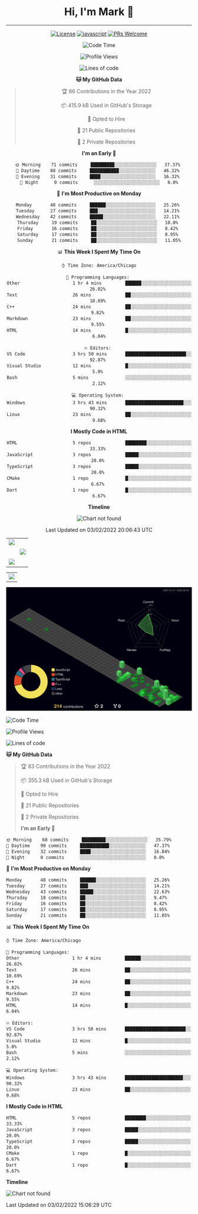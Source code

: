 <div align="center">
<br>
<h1 align="center">Hi, I'm Mark 👋</h1>
<hr>

[![License](https://img.shields.io/github/license/mark-gutenberger/mark-gutenberger)](/blob/master/LICENSE)
[![javascript](https://img.shields.io/badge/language-JavaScript-yellow.svg)](https://www.javascript.com)
[![PRs Welcome](https://img.shields.io/badge/PRs-Welcome-brightgreen.svg)](/pulls)

<!--START_SECTION:waka-->
![Code Time](http://img.shields.io/badge/Code%20Time-24%20hrs-blue)

![Profile Views](http://img.shields.io/badge/Profile%20Views-248-blue)

![Lines of code](https://img.shields.io/badge/From%20Hello%20World%20I%27ve%20Written-150%20Thousand%20lines%20of%20code-blue)

**🐱 My GitHub Data** 

> 🏆 86 Contributions in the Year 2022
 > 
> 📦 415.9 kB Used in GitHub's Storage 
 > 
> 💼 Opted to Hire
 > 
> 📜 21 Public Repositories 
 > 
> 🔑 2 Private Repositories  
 > 
**I'm an Early 🐤** 

```text
🌞 Morning    71 commits     █████████░░░░░░░░░░░░░░░░   37.37% 
🌆 Daytime    88 commits     ███████████░░░░░░░░░░░░░░   46.32% 
🌃 Evening    31 commits     ████░░░░░░░░░░░░░░░░░░░░░   16.32% 
🌙 Night      0 commits      ░░░░░░░░░░░░░░░░░░░░░░░░░   0.0%

```
📅 **I'm Most Productive on Monday** 

```text
Monday       48 commits     ██████░░░░░░░░░░░░░░░░░░░   25.26% 
Tuesday      27 commits     ███░░░░░░░░░░░░░░░░░░░░░░   14.21% 
Wednesday    42 commits     █████░░░░░░░░░░░░░░░░░░░░   22.11% 
Thursday     19 commits     ██░░░░░░░░░░░░░░░░░░░░░░░   10.0% 
Friday       16 commits     ██░░░░░░░░░░░░░░░░░░░░░░░   8.42% 
Saturday     17 commits     ██░░░░░░░░░░░░░░░░░░░░░░░   8.95% 
Sunday       21 commits     ██░░░░░░░░░░░░░░░░░░░░░░░   11.05%

```


📊 **This Week I Spent My Time On** 

```text
⌚︎ Time Zone: America/Chicago

💬 Programming Languages: 
Other                    1 hr 4 mins         ██████░░░░░░░░░░░░░░░░░░░   26.02% 
Text                     26 mins             ██░░░░░░░░░░░░░░░░░░░░░░░   10.69% 
C++                      24 mins             ██░░░░░░░░░░░░░░░░░░░░░░░   9.82% 
Markdown                 23 mins             ██░░░░░░░░░░░░░░░░░░░░░░░   9.55% 
HTML                     14 mins             █░░░░░░░░░░░░░░░░░░░░░░░░   6.04%

🔥 Editors: 
VS Code                  3 hrs 50 mins       ███████████████████████░░   92.87% 
Visual Studio            12 mins             █░░░░░░░░░░░░░░░░░░░░░░░░   5.0% 
Bash                     5 mins              ░░░░░░░░░░░░░░░░░░░░░░░░░   2.12%

💻 Operating System: 
Windows                  3 hrs 43 mins       ██████████████████████░░░   90.32% 
Linux                    23 mins             ██░░░░░░░░░░░░░░░░░░░░░░░   9.68%

```

**I Mostly Code in HTML** 

```text
HTML                     5 repos             ████████░░░░░░░░░░░░░░░░░   33.33% 
JavaScript               3 repos             █████░░░░░░░░░░░░░░░░░░░░   20.0% 
TypeScript               3 repos             █████░░░░░░░░░░░░░░░░░░░░   20.0% 
CMake                    1 repo              █░░░░░░░░░░░░░░░░░░░░░░░░   6.67% 
Dart                     1 repo              █░░░░░░░░░░░░░░░░░░░░░░░░   6.67%

```


**Timeline**

![Chart not found](https://raw.githubusercontent.com/Mark-Gutenberger/Mark-Gutenberger/master/charts/bar_graph.png) 


 Last Updated on 03/02/2022 20:06:43 UTC
<!--END_SECTION:waka-->

<center>
	<center>
		<table>
			<center>
				<tr>
					<center>
						<td>
							<center><img src="https://github-readme-stats.vercel.app/api?username=mark-gutenberger&theme=github_dark&show_icons=true" /></center>
							<br />
							<br />
							<center><img src="https://github-readme-streak-stats.herokuapp.com/?user=mark-gutenberger&theme=dark&show_icons=true" /></center>
						</td>
					</center>
					<center>
						<td>
							<center><img src="https://github-readme-stats.vercel.app/api/top-langs/?username=mark-gutenberger&theme=github_dark&langs_count=99" /></center>
						</td>
					</center>
				</tr>
			</center>
		</table>
	</center>
	<center>
		<table>
			<center>
				<tr>
					<center>
						<td>
							<center><img src="https://activity-graph.herokuapp.com/graph?username=mark-gutenberger&theme=react-dark" /></center>
						</td>
					</center>
				</tr>
			</center>
		</table>
	</center>

</center>
<img src="./profile-3d-contrib/profile-night-green.svg" alt="3d contrib graph"/>

</div>


<!--START_SECTION:waka-->

![Code Time](http://img.shields.io/badge/Code%20Time-23%20hrs%2046%20mins-blue)

![Profile Views](http://img.shields.io/badge/Profile%20Views-187-blue)

![Lines of code](https://img.shields.io/badge/From%20Hello%20World%20I%27ve%20Written-71%20Thousand%20lines%20of%20code-blue)

**🐱 My GitHub Data**

> 🏆 83 Contributions in the Year 2022
>
> 📦 355.3 kB Used in GitHub's Storage
>
> 💼 Opted to Hire
>
> 📜 21 Public Repositories
>
> 🔑 2 Private Repositories
>
> **I'm an Early 🐤**

```text
🌞 Morning    68 commits     █████████░░░░░░░░░░░░░░░░   35.79%
🌆 Daytime    90 commits     ███████████░░░░░░░░░░░░░░   47.37%
🌃 Evening    32 commits     ████░░░░░░░░░░░░░░░░░░░░░   16.84%
🌙 Night      0 commits      ░░░░░░░░░░░░░░░░░░░░░░░░░   0.0%

```

📅 **I'm Most Productive on Monday**

```text
Monday       48 commits     ██████░░░░░░░░░░░░░░░░░░░   25.26%
Tuesday      27 commits     ███░░░░░░░░░░░░░░░░░░░░░░   14.21%
Wednesday    43 commits     █████░░░░░░░░░░░░░░░░░░░░   22.63%
Thursday     18 commits     ██░░░░░░░░░░░░░░░░░░░░░░░   9.47%
Friday       16 commits     ██░░░░░░░░░░░░░░░░░░░░░░░   8.42%
Saturday     17 commits     ██░░░░░░░░░░░░░░░░░░░░░░░   8.95%
Sunday       21 commits     ██░░░░░░░░░░░░░░░░░░░░░░░   11.05%

```

📊 **This Week I Spent My Time On**

```text
⌚︎ Time Zone: America/Chicago

💬 Programming Languages:
Other                    1 hr 4 mins         ██████░░░░░░░░░░░░░░░░░░░   26.02%
Text                     26 mins             ██░░░░░░░░░░░░░░░░░░░░░░░   10.69%
C++                      24 mins             ██░░░░░░░░░░░░░░░░░░░░░░░   9.82%
Markdown                 23 mins             ██░░░░░░░░░░░░░░░░░░░░░░░   9.55%
HTML                     14 mins             █░░░░░░░░░░░░░░░░░░░░░░░░   6.04%

🔥 Editors:
VS Code                  3 hrs 50 mins       ███████████████████████░░   92.87%
Visual Studio            12 mins             █░░░░░░░░░░░░░░░░░░░░░░░░   5.0%
Bash                     5 mins              ░░░░░░░░░░░░░░░░░░░░░░░░░   2.12%

💻 Operating System:
Windows                  3 hrs 43 mins       ██████████████████████░░░   90.32%
Linux                    23 mins             ██░░░░░░░░░░░░░░░░░░░░░░░   9.68%

```

**I Mostly Code in HTML**

```text
HTML                     5 repos             ████████░░░░░░░░░░░░░░░░░   33.33%
JavaScript               3 repos             █████░░░░░░░░░░░░░░░░░░░░   20.0%
TypeScript               3 repos             █████░░░░░░░░░░░░░░░░░░░░   20.0%
CMake                    1 repo              █░░░░░░░░░░░░░░░░░░░░░░░░   6.67%
Dart                     1 repo              █░░░░░░░░░░░░░░░░░░░░░░░░   6.67%

```

**Timeline**

![Chart not found](https://raw.githubusercontent.com/Mark-Gutenberger/Mark-Gutenberger/master/charts/bar_graph.png)

Last Updated on 03/02/2022 15:06:29 UTC

<!--END_SECTION:waka-->

